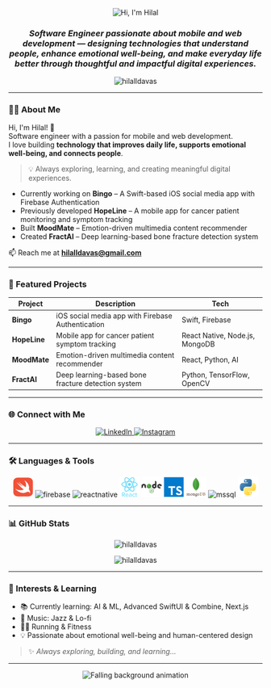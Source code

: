 <p align="center">
  <img src="https://media.giphy.com/media/xT0xeJpnrWC4XWblEk/giphy.gif" alt="Hi, I'm Hilal" width="500"/>
</p>

<h3 align="center">
<em>Software Engineer passionate about mobile and web development — designing technologies that understand people, enhance emotional well-being, and make everyday life better through thoughtful and impactful digital experiences.</em>
</h3>

<p align="center">
  <img src="https://komarev.com/ghpvc/?username=hilalldavas&label=Profile%20Views&color=0e75b6&style=flat" alt="hilalldavas" />
</p>

---

### 👩‍💻 About Me
Hi, I'm Hilal! 🚀  
Software engineer with a passion for mobile and web development.  
I love building **technology that improves daily life, supports emotional well-being, and connects people**.  

> 💡 Always exploring, learning, and creating meaningful digital experiences.

- Currently working on **Bingo** – A Swift-based iOS social media app with Firebase Authentication  
- Previously developed **HopeLine** – A mobile app for cancer patient monitoring and symptom tracking  
- Built **MoodMate** – Emotion-driven multimedia content recommender  
- Created **FractAI** – Deep learning-based bone fracture detection system  

📫 Reach me at **[hilalldavas@gmail.com](mailto:hilalldavas@gmail.com)**

---

### 🚀 Featured Projects
| Project | Description | Tech |
|---------|-------------|------|
| **Bingo** | iOS social media app with Firebase Authentication | Swift, Firebase |
| **HopeLine** | Mobile app for cancer patient symptom tracking | React Native, Node.js, MongoDB |
| **MoodMate** | Emotion-driven multimedia content recommender | React, Python, AI |
| **FractAI** | Deep learning-based bone fracture detection system | Python, TensorFlow, OpenCV |

---

### 🌐 Connect with Me
<p align="center">
  <a href="https://linkedin.com/in/hilaldavas" target="_blank">
    <img src="https://raw.githubusercontent.com/rahuldkjain/github-profile-readme-generator/master/src/images/icons/Social/linked-in-alt.svg" alt="LinkedIn" height="35" width="40"/>
  </a>
  <a href="https://instagram.com/hilalldavas" target="_blank">
    <img src="https://raw.githubusercontent.com/rahuldkjain/github-profile-readme-generator/master/src/images/icons/Social/instagram.svg" alt="Instagram" height="35" width="40"/>
  </a>
</p>

---

### 🛠️ Languages & Tools
<p align="center">
  <img src="https://raw.githubusercontent.com/devicons/devicon/master/icons/swift/swift-original.svg" alt="swift" width="40" height="40"/>
  <img src="https://www.vectorlogo.zone/logos/firebase/firebase-icon.svg" alt="firebase" width="40" height="40"/>
  <img src="https://reactnative.dev/img/header_logo.svg" alt="reactnative" width="40" height="40"/>
  <img src="https://raw.githubusercontent.com/devicons/devicon/master/icons/react/react-original-wordmark.svg" alt="react" width="40" height="40"/>
  <img src="https://raw.githubusercontent.com/devicons/devicon/master/icons/nodejs/nodejs-original-wordmark.svg" alt="nodejs" width="40" height="40"/>
  <img src="https://raw.githubusercontent.com/devicons/devicon/master/icons/typescript/typescript-original.svg" alt="typescript" width="40" height="40"/>
  <img src="https://raw.githubusercontent.com/devicons/devicon/master/icons/mongodb/mongodb-original-wordmark.svg" alt="mongodb" width="40" height="40"/>
  <img src="https://www.svgrepo.com/show/303229/microsoft-sql-server-logo.svg" alt="mssql" width="40" height="40"/>
  <img src="https://raw.githubusercontent.com/devicons/devicon/master/icons/python/python-original.svg" alt="python" width="40" height="40"/>
</p>

---

### 📊 GitHub Stats
<p align="center">
  <img src="https://github-readme-stats.vercel.app/api?username=hilalldavas&show_icons=true&theme=radical" alt="hilalldavas" />
</p>

<p align="center">
  <img src="https://github-readme-streak-stats.herokuapp.com/?user=hilalldavas&theme=radical" alt="hilalldavas" />
</p>

---

### 🌟 Interests & Learning
- 📚 Currently learning: AI & ML, Advanced SwiftUI & Combine, Next.js  
- 🎵 Music: Jazz & Lo-fi  
- 🏃‍♀️ Running & Fitness  
- 💡 Passionate about emotional well-being and human-centered design  

> ✨ *Always exploring, building, and learning…*

---

<p align="center">
  <img src="https://i.ibb.co/4FvqLnk/falling-stars-transparent.gif" alt="Falling background animation" width="600"/>
</p>
